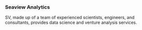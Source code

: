 ### Seaview Analytics

SV, made up of a team of experienced scientists, engineers, and consultants, provides data science and venture analysis services.